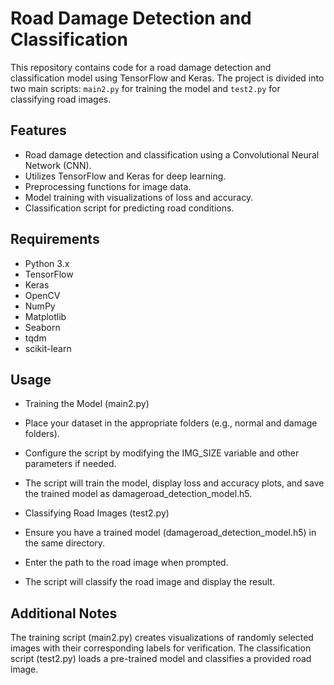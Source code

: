 # Road Damage Detection and Classification

This repository contains code for a road damage detection and classification model using TensorFlow and Keras. The project is divided into two main scripts: `main2.py` for training the model and `test2.py` for classifying road images.

## Features

- Road damage detection and classification using a Convolutional Neural Network (CNN).
- Utilizes TensorFlow and Keras for deep learning.
- Preprocessing functions for image data.
- Model training with visualizations of loss and accuracy.
- Classification script for predicting road conditions.

## Requirements

- Python 3.x
- TensorFlow
- Keras
- OpenCV
- NumPy
- Matplotlib
- Seaborn
- tqdm
- scikit-learn
  
## Usage

- Training the Model (main2.py)

- Place your dataset in the appropriate folders (e.g., normal and damage folders).

- Configure the script by modifying the IMG_SIZE variable and other parameters if needed.

- The script will train the model, display loss and accuracy plots, and save the trained model as damageroad_detection_model.h5.

- Classifying Road Images (test2.py)

- Ensure you have a trained model (damageroad_detection_model.h5) in the same directory.

- Enter the path to the road image when prompted.

- The script will classify the road image and display the result.

## Additional Notes
The training script (main2.py) creates visualizations of randomly selected images with their corresponding labels for verification.
The classification script (test2.py) loads a pre-trained model and classifies a provided road image.
